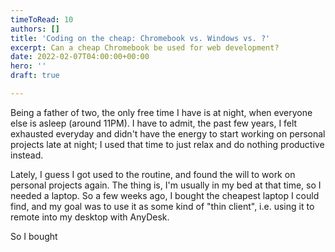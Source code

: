 ```yaml
---
timeToRead: 10
authors: []
title: 'Coding on the cheap: Chromebook vs. Windows vs. ?'
excerpt: Can a cheap Chromebook be used for web development?
date: 2022-02-07T04:00:00+00:00
hero: ''
draft: true

---
```

Being a father of two, the only free time I have is at night, when everyone else is asleep (around 11PM). I have to admit, the past few years, I felt exhausted everyday and didn't have the energy to start working on personal projects late at night; I used that time to just relax and do nothing productive instead.

Lately, I guess I got used to the routine, and found the will to work on personal projects again. The thing is, I'm usually in my bed at that time, so I needed a laptop. So a few weeks ago, I bought the cheapest laptop I could find, and my goal was to use it as some kind of "thin client", i.e. using it to remote into my desktop with AnyDesk. 

So I bought